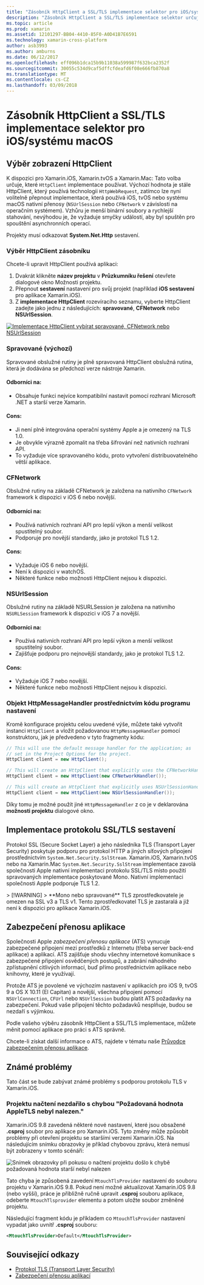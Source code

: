 ```yaml
---
title: "Zásobník HttpClient a SSL/TLS implementace selektor pro iOS/systému macOS"
description: "Zásobník HttpClient a SSL/TLS implementace selektor určuje implementace HttpClient a SSL/TLS, která se použije v aplikaci Xamarin iOS, tvOS nebo systému macOS."
ms.topic: article
ms.prod: xamarin
ms.assetid: 12101297-BB04-4410-85F0-A0D41B7E6591
ms.technology: xamarin-cross-platform
author: asb3993
ms.author: amburns
ms.date: 06/12/2017
ms.openlocfilehash: eff096b1dca15b9b11038a599987f632bca2352f
ms.sourcegitcommit: 30055c534d9caf5dffcfdeafd6f08e666fb870a8
ms.translationtype: MT
ms.contentlocale: cs-CZ
ms.lasthandoff: 03/09/2018
---
```

# <a name="httpclient-stack-and-ssltls-implementation-selector-for-iosmacos"></a>Zásobník HttpClient a SSL/TLS implementace selektor pro iOS/systému macOS

## <a name="httpclient-stack-selector"></a>Výběr zobrazení HttpClient

K dispozici pro Xamarin.iOS, Xamarin.tvOS a Xamarin.Mac: Tato volba určuje, které `HttpClient` implementace používat. Výchozí hodnota je stále HttpClient, který používá technologii `HttpWebRequest`, zatímco lze nyní volitelně přepnout implementace, která používá iOS, tvOS nebo systému macOS nativní přenosy (`NSUrlSession` nebo `CFNetwork` v závislosti na operačním systémem). Vzhůru je menší binární soubory a rychlejší stahování, nevýhodou je, že vyžaduje smyčky událostí, aby byl spuštěn pro spouštění asynchronních operací.

Projekty musí odkazovat **System.Net.Http** sestavení.

<a name="Selecting-a-HttpClient-Stack" />

### <a name="selecting-a-httpclient-stack"></a>Výběr HttpClient zásobníku

Chcete-li upravit HttpClient používá aplikaci:

1. Dvakrát klikněte **název projektu** v **Průzkumníku řešení** otevřete dialogové okno Možnosti projektu.
2. Přepnout **sestavení** nastavení pro svůj projekt (například **iOS sestavení** pro aplikace Xamarin.iOS).
3. Z **implementace HttpClient** rozevíracího seznamu, vyberte HttpClient zadejte jako jednu z následujících: **spravované**, **CFNetwork** nebo **NSUrlSession**.

[![Implementace HttpClient vybírat spravované, CFNetwork nebo NSUrlSession](http-stack-images/http-xs-sml.png)](http-stack-images/http-xs.png#lightbox)

<a name="Managed" />

### <a name="managed-default"></a>Spravované (výchozí)

Spravované obslužné rutiny je plně spravovaná HttpClient obslužná rutina, která je dodávána se předchozí verze nástroje Xamarin.

#### <a name="pros"></a>Odborníci na:

 - Obsahuje funkci nejvíce kompatibilní nastavit pomocí rozhraní Microsoft .NET a starší verze Xamarin.

#### <a name="cons"></a>Cons:

 - Ji není plně integrována operační systémy Apple a je omezený na TLS 1.0.
 - Je obvykle výrazně zpomalit na třeba šifrování než nativních rozhraní API.
 - To vyžaduje více spravovaného kódu, proto vytvoření distribuovatelného větší aplikace.

<a name="CFNetwork" />

### <a name="cfnetwork"></a>CFNetwork

Obslužné rutiny na základě CFNetwork je založena na nativního `CFNetwork` framework k dispozici v iOS 6 nebo novější.

#### <a name="pros"></a>Odborníci na:

 - Používá nativních rozhraní API pro lepší výkon a menší velikost spustitelný soubor.
 - Podporuje pro novější standardy, jako je protokol TLS 1.2.

#### <a name="cons"></a>Cons:

 - Vyžaduje iOS 6 nebo novější.
 - Není k dispozici v watchOS.
 - Některé funkce nebo možnosti HttpClient nejsou k dispozici.

<a name="NSUrlSession" />

### <a name="nsurlsession"></a>NSUrlSession

Obslužné rutiny na základě NSURLSession je založena na nativního `NSURLSession` framework k dispozici v iOS 7 a novější.

#### <a name="pros"></a>Odborníci na:

 - Používá nativních rozhraní API pro lepší výkon a menší velikost spustitelný soubor.
 - Zajišťuje podporu pro nejnovější standardy, jako je protokol TLS 1.2.

#### <a name="cons"></a>Cons:

 - Vyžaduje iOS 7 nebo novější.
 - Některé funkce nebo možnosti HttpClient nejsou k dispozici.

### <a name="programmatically-setting-the-httpmessagehandler"></a>Objekt HttpMessageHandler prostřednictvím kódu programu nastavení

Kromě konfigurace projektu celou uvedené výše, můžete také vytvořit instanci `HttpClient` a vložit požadovanou `HttpMessageHandler` pomocí konstruktoru, jak je předvedeno v tyto fragmenty kódu:

```csharp
// This will use the default message handler for the application; as
// set in the Project Options for the project.
HttpClient client = new HttpClient();

// This will create an HttpClient that explicitly uses the CFNetworkHandler
HttpClient client = new HttpClient(new CFNetworkHandler());

// This will create an HttpClient that explicitly uses NSUrlSessionHandler
HttpClient client = new HttpClient(new NSUrlSessionHandler());
```

Díky tomu je možné použít jiné `HttpMessageHandler` z co je v deklarována **možnosti projektu** dialogové okno.

<a name="New-SSL-TLS-implementation-build-option" />
<a name="Selecting-a-SSL-TLS-implementation" />
<a name="Apple-TLS" />

## <a name="ssltls-implementation-build"></a>Implementace protokolu SSL/TLS sestavení

Protokol SSL (Secure Socket Layer) a jeho následníka TLS (Transport Layer Security) poskytuje podporu pro protokol HTTP a jiných síťových připojení prostřednictvím `System.Net.Security.SslStream`. Xamarin.iOS, Xamarin.tvOS nebo na Xamarin.Mac `System.Net.Security.SslStream` implementace zavolá společnosti Apple nativní implementaci protokolu SSL/TLS místo použití spravovaných implementace poskytované Mono. Nativní implementaci společnosti Apple podporuje TLS 1.2.

<a name="Mono" />
> [!WARNING]
> **Mono nebo spravované** TLS zprostředkovatele je omezen na SSL v3 a TLS v1. Tento zprostředkovatel TLS je zastaralá a již není k dispozici pro aplikace Xamarin.iOS. 

<a name="App-Transport-Security" />

## <a name="app-transport-security"></a>Zabezpečení přenosu aplikace

Společnosti Apple _zabezpečení přenosu aplikace_ (ATS) vynucuje zabezpečené připojení mezi prostředků z Internetu (třeba server back-end aplikace) a aplikací. ATS zajišťuje shodu všechny internetové komunikace s zabezpečené připojení osvědčených postupů, a zabrání náhodného zpřístupnění citlivých informací, buď přímo prostřednictvím aplikace nebo knihovny, které je využívají.

Protože ATS je povolené ve výchozím nastavení v aplikacích pro iOS 9, tvOS 9 a OS X 10.11 (El Capitan) a novější, všechna připojení pomocí `NSUrlConnection`, `CFUrl` nebo `NSUrlSession` budou platit ATS požadavky na zabezpečení. Pokud vaše připojení těchto požadavků nesplňuje, budou se nezdaří s výjimkou.

Podle vašeho výběru zásobník HttpClient a SSL/TLS implementace, můžete měnit pomocí aplikace pro práci s ATS správně.

Chcete-li získat další informace o ATS, najdete v tématu naše [Průvodce zabezpečením přenosu aplikace](~/ios/app-fundamentals/ats.md).

## <a name="known-issues"></a>Známé problémy

Tato část se bude zabývat známé problémy s podporou protokolu TLS v Xamarin.iOS.

### <a name="project-failed-to-load-with-error-requested-value-appletls-wasnt-found"></a>Projektu načtení nezdařilo s chybou "Požadovaná hodnota AppleTLS nebyl nalezen."

Xamarin.iOS 9.8 zavedená některé nové nastavení, které jsou obsažené **.csproj** soubor pro aplikace pro Xamarin.iOS. Tyto změny může způsobit problémy při otevření projektu se staršími verzemi Xamarin.iOS. Na následujícím snímku obrazovky je příklad chybovou zprávu, která nemusí být zobrazeny v tomto scénáři:

![Snímek obrazovky při pokusu o načtení projektu došlo k chybě požadovaná hodnota starší nebyl nalezen](http-stack-images/tlserror-xs.png)

Tato chyba je způsobená zavedení `MtouchTlsProvider` nastavení do souboru projektu v Xamarin.iOS 9.8. Pokud není možné aktualizovat Xamarin.iOS 9.8 (nebo vyšší), práce je přibližně ručně upravit **.csproj** souboru aplikace, odeberte `MtouchTlsprovider` elementu a potom uložte soubor změněné projektu.

Následující fragment kódu je příkladem co `MtouchTlsProvider` nastavení vypadat jako uvnitř **.csproj** souboru:

```xml
<MtouchTlsProvider>Default</MtouchTlsProvider>
```

## <a name="related-links"></a>Související odkazy

- [Protokol TLS (Transport Layer Security)](~/cross-platform/app-fundamentals/transport-layer-security.md)
- [Zabezpečení přenosu aplikací](~/ios/app-fundamentals/ats.md)
